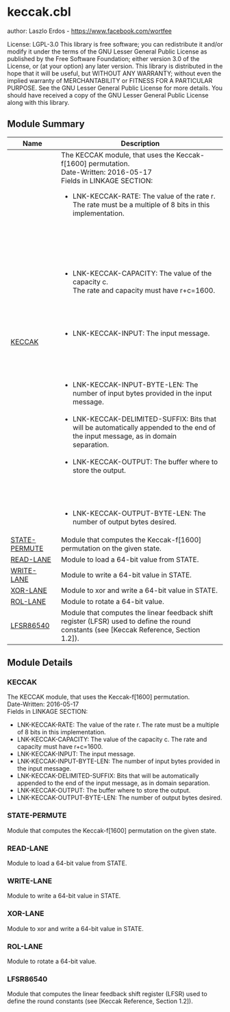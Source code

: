 # keccak.cbl

author: Laszlo Erdos - https://www.facebook.com/wortfee

License: LGPL-3.0
This library is free software; you can redistribute it and/or
modify it under the terms of the GNU Lesser General Public
License as published by the Free Software Foundation; either
version 3.0 of the License, or (at your option) any later version.
This library is distributed in the hope that it will be useful,
but WITHOUT ANY WARRANTY; without even the implied warranty of
MERCHANTABILITY or FITNESS FOR A PARTICULAR PURPOSE.  See the GNU
Lesser General Public License for more details.
You should have received a copy of the GNU Lesser General Public
License along with this library.

## Module Summary

| Name | Description |
| ----------- | ----------- | 
| [KECCAK](#KECCAK) | The KECCAK module, that uses the Keccak-f[1600] permutation.<br> Date-Written: 2016-05-17<br> Fields in LINKAGE SECTION:<br> <ul> <li>LNK-KECCAK-RATE: The value of the rate r. The rate must be a multiple of 8 bits in this implementation.</li><br><br><br><br><br><br><li>LNK-KECCAK-CAPACITY: The value of the capacity c.<br>The rate and capacity must have r+c=1600.</li><br><br><br><br> <li>LNK-KECCAK-INPUT: The input message.<br> </li><br><br><br><br><br><li>LNK-KECCAK-INPUT-BYTE-LEN: The number of input bytes provided in the input message.</li><br><li>LNK-KECCAK-DELIMITED-SUFFIX: Bits that will be automatically appended to the end of the input message, as in domain<br>separation.</li><br><li>LNK-KECCAK-OUTPUT: The buffer where to store the output.<br> </li><br><br><br><br> <li>LNK-KECCAK-OUTPUT-BYTE-LEN: The number of output bytes desired.</li> </ul> | 
| [STATE-PERMUTE](#STATE-PERMUTE) | Module that computes the Keccak-f[1600] permutation on the given state. | 
| [READ-LANE](#READ-LANE) | Module to load a 64-bit value from STATE. | 
| [WRITE-LANE](#WRITE-LANE) | Module to write a 64-bit value in STATE. | 
| [XOR-LANE](#XOR-LANE) | Module to xor and write a 64-bit value in STATE. | 
| [ROL-LANE](#ROL-LANE) | Module to rotate a 64-bit value. | 
| [LFSR86540](#LFSR86540) | Module that computes the linear feedback shift register (LFSR) used to define the round constants (see [Keccak Reference, Section 1.2]). | 

## Module Details

### KECCAK

The KECCAK module, that uses the Keccak-f[1600] permutation.<br>
Date-Written: 2016-05-17<br>
Fields in LINKAGE SECTION:<br>
<ul>
<li>LNK-KECCAK-RATE: The value of the rate r. The rate must be
a multiple of 8 bits in this implementation.</li>           
<li>LNK-KECCAK-CAPACITY: The value of the capacity c. 
The rate and capacity must have r+c=1600.</li>        
<li>LNK-KECCAK-INPUT: The input message.   </li>         
<li>LNK-KECCAK-INPUT-BYTE-LEN: The number of input bytes provided
in the input message.</li> 
<li>LNK-KECCAK-DELIMITED-SUFFIX: Bits that will be automatically
appended to the end of the input message, as in domain 
separation.</li> 
<li>LNK-KECCAK-OUTPUT: The buffer where to store the output.   </li>        
<li>LNK-KECCAK-OUTPUT-BYTE-LEN: The number of output bytes desired.</li>
</ul>

### STATE-PERMUTE

Module that computes the Keccak-f[1600] permutation on the given state.

### READ-LANE

Module to load a 64-bit value from STATE.

### WRITE-LANE

Module to write a 64-bit value in STATE.

### XOR-LANE

Module to xor and write a 64-bit value in STATE.

### ROL-LANE

Module to rotate a 64-bit value.

### LFSR86540

Module that computes the linear feedback shift register (LFSR) used to
define the round constants (see [Keccak Reference, Section 1.2]).
